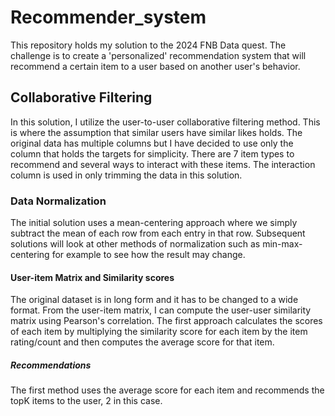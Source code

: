 # Recommender_system
This repository holds my solution to the 2024 FNB Data quest.
The challenge is to create a 'personalized' recommendation system that will recommend a certain item to a user based on another user's behavior.

## Collaborative Filtering
In this solution, I utilize the user-to-user collaborative filtering method. This is where the assumption that similar users have similar likes holds.
The original data has multiple columns but I have decided to use only the column that holds the targets for simplicity.
There are 7 item types to recommend and several ways to interact with these items. The interaction column is used in only trimming the data in this solution.

### Data Normalization
The initial solution uses a mean-centering approach where we simply subtract the mean of each row from each entry in that row.
Subsequent solutions will look at other methods of normalization such as min-max-centering for example to see how the result may change.

#### User-item Matrix and Similarity scores
The original dataset is in long form and it has to be changed to a wide format.
From the user-item matrix, I can compute the user-user similarity matrix using Pearson's correlation.
The first approach calculates the scores of each item by multiplying the similarity score for each item by the item rating/count and then computes the average score for that item.
##### Recommendations
The first method uses the average score for each item and recommends the topK items to the user, 2 in this case.
